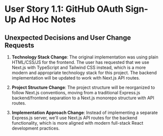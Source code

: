 # User Story 1.1: GitHub OAuth Sign-Up Ad Hoc Notes

## Unexpected Decisions and User Change Requests

1. **Technology Stack Change**: The original implementation was using plain HTML/CSS/JS for the frontend. The user has requested that we use Next.js with TypeScript and Tailwind CSS instead, which is a more modern and appropriate technology stack for this project. The backend implementation will be updated to work with Next.js API routes.

2. **Project Structure Change**: The project structure will be reorganized to follow Next.js conventions, moving from a traditional Express.js backend/frontend separation to a Next.js monorepo structure with API routes.

3. **Implementation Approach Change**: Instead of implementing a separate Express.js server, we'll use Next.js API routes for the backend functionality, which is more aligned with modern full-stack React development practices.